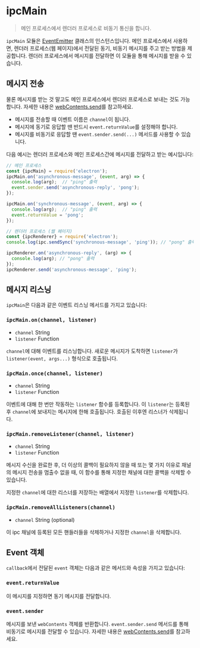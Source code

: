 ﻿# ipcMain

> 메인 프로세스에서 렌더러 프로세스로 비동기 통신을 합니다.

`ipcMain` 모듈은 [EventEmitter](https://nodejs.org/api/events.html) 클래스의
인스턴스입니다. 메인 프로세스에서 사용하면, 렌더러 프로세스(웹 페이지)에서 전달된
동기, 비동기 메시지를 주고 받는 방법을 제공합니다. 렌더러 프로세스에서 메시지를 전달하면
이 모듈을 통해 메시지를 받을 수 있습니다.

## 메시지 전송

물론 메시지를 받는 것 말고도 메인 프로세스에서 렌더러 프로세스로 보내는 것도 가능합니다.
자세한 내용은 [webContents.send][web-contents-send]를 참고하세요.

* 메시지를 전송할 때 이벤트 이름은 `channel`이 됩니다.
* 메시지에 동기로 응답할 땐 반드시 `event.returnValue`를 설정해야 합니다.
* 메시지를 비동기로 응답할 땐 `event.sender.send(...)` 메서드를 사용할 수 있습니다.

다음 예시는 렌더러 프로세스와 메인 프로세스간에 메시지를 전달하고 받는 예시입니다:

```javascript
// 메인 프로세스
const {ipcMain} = require('electron');
ipcMain.on('asynchronous-message', (event, arg) => {
  console.log(arg);  // "ping" 출력
  event.sender.send('asynchronous-reply', 'pong');
});

ipcMain.on('synchronous-message', (event, arg) => {
  console.log(arg);  // "ping" 출력
  event.returnValue = 'pong';
});
```

```javascript
// 렌더러 프로세스 (웹 페이지)
const {ipcRenderer} = require('electron');
console.log(ipc.sendSync('synchronous-message', 'ping')); // "pong" 출력

ipcRenderer.on('asynchronous-reply', (arg) => {
  console.log(arg); // "pong" 출력
});
ipcRenderer.send('asynchronous-message', 'ping');
```

## 메시지 리스닝

`ipcMain`은 다음과 같은 이벤트 리스닝 메서드를 가지고 있습니다:

### `ipcMain.on(channel, listener)`

* `channel` String
* `listener` Function

`channel`에 대해 이벤트를 리스닝합니다. 새로운 메시지가 도착하면 `listener`가
`listener(event, args...)` 형식으로 호출됩니다.

### `ipcMain.once(channel, listener)`

* `channel` String
* `listener` Function

이벤트에 대해 한 번만 작동하는 `listener` 함수를 등록합니다. 이 `listener`는 등록된
후 `channel`에 보내지는 메시지에 한해 호출됩니다. 호출된 이후엔 리스너가 삭제됩니다.

### `ipcMain.removeListener(channel, listener)`

* `channel` String
* `listener` Function

메시지 수신을 완료한 후, 더 이상의 콜백이 필요하지 않을 때 또는 몇 가지 이유로 채널의
메시지 전송을 멈출수 없을 때, 이 함수를 통해 지정한 채널에 대한 콜백을 삭제할 수
있습니다.

지정한 `channel`에 대한 리스너를 저장하는 배열에서 지정한 `listener`를 삭제합니다.

### `ipcMain.removeAllListeners(channel)`

* `channel` String (optional)

이 ipc 채널에 등록된 모든 핸들러들을 삭제하거나 지정한 `channel`을 삭제합니다.

## Event 객체

`callback`에서 전달된 `event` 객체는 다음과 같은 메서드와 속성을 가지고 있습니다:

### `event.returnValue`

이 메시지를 지정하면 동기 메시지를 전달합니다.

### `event.sender`

메시지를 보낸 `webContents` 객체를 반환합니다. `event.sender.send` 메서드를 통해
비동기로 메시지를 전달할 수 있습니다. 자세한 내용은
[webContents.send][web-contents-send]를 참고하세요.

[web-contents-send]: web-contents.md#webcontentssendchannel-arg1-arg2-
